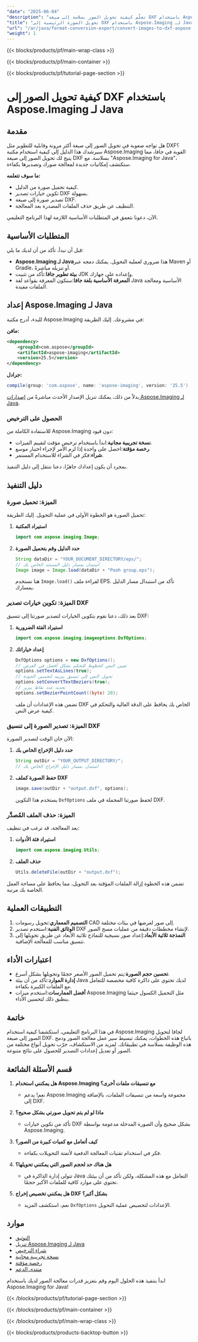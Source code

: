 ```yaml
---
"date": "2025-06-04"
"description": "تعلّم كيفية تحويل الصور بسلاسة إلى صيغة DXF باستخدام Aspose.Imaging لجافا. حسّن سير عمل معالجة الصور لديك مع هذا الدليل الشامل."
"title": "تحويل الصورة الرئيسية إلى DXF باستخدام Aspose.Imaging لـ Java - دليل المطور"
"url": "/ar/java/format-conversion-export/convert-images-to-dxf-aspose-imaging-java/"
"weight": 1
---
```


{{< blocks/products/pf/main-wrap-class >}}

{{< blocks/products/pf/main-container >}}

{{< blocks/products/pf/tutorial-page-section >}}
# كيفية تحويل الصور إلى DXF باستخدام Aspose.Imaging لـ Java

## مقدمة

هل تواجه صعوبة في تحويل الصور إلى صيغة أكثر مرونة وقابلية للتطوير مثل DXF؟ سيرشدك هذا الدليل إلى كيفية استخدام مكتبة Aspose.Imaging القوية في جافا، مما يتيح لك تحويل الصور إلى صيغة DXF بسلاسة. مع "Aspose.Imaging for Java"، ستكتشف إمكانيات جديدة لمعالجة صورك وتصديرها بكفاءة.

**ما سوف تتعلمه:**
- كيفية تحميل صورة من الدليل.
- تكوين خيارات تصدير DXF بسهولة.
- تصدير صورة إلى صيغة DXF.
- التنظيف عن طريق حذف الملفات المصدرة بعد المعالجة.

الآن، دعونا نتعمق في المتطلبات الأساسية اللازمة لهذا البرنامج التعليمي.

## المتطلبات الأساسية

قبل أن نبدأ، تأكد من أن لديك ما يلي:
- **Aspose.Imaging لـ Java**هذا ضروري لعملية التحويل. يمكنك دمجه عبر Maven أو Gradle، أو تنزيله مباشرةً.
- **بيئة تطوير جافا**:تأكد من تثبيت JDK وإعداده على جهازك.
- **المعرفة الأساسية بلغة جافا**:ستكون المعرفة بقواعد لغة Java الأساسية ومعالجة الملفات مفيدة.

## إعداد Aspose.Imaging لـ Java

للبدء، أدرج مكتبة Aspose.Imaging في مشروعك. إليك الطريقة:

**مافن:**
```xml
<dependency>
    <groupId>com.aspose</groupId>
    <artifactId>aspose-imaging</artifactId>
    <version>25.5</version>
</dependency>
```

**جرادل:**
```gradle
compile(group: 'com.aspose', name: 'aspose-imaging', version: '25.5')
```

بدلاً من ذلك، يمكنك تنزيل الإصدار الأحدث مباشرةً من [إصدارات Aspose.Imaging لـ Java](https://releases.aspose.com/imaging/java/).

### الحصول على الترخيص

للاستفادة الكاملة من Aspose.Imaging دون قيود:
- **نسخة تجريبية مجانية**:ابدأ باستخدام ترخيص مؤقت لتقييم الميزات.
- **رخصة مؤقتة**:احصل على واحدة إذا لزم الأمر لإجراء اختبار موسع.
- **شراء**:فكر في الشراء للاستخدام المستمر.

بمجرد أن يكون إعدادك جاهزًا، دعنا ننتقل إلى دليل التنفيذ.

## دليل التنفيذ

### الميزة: تحميل صورة

تحميل الصورة هو الخطوة الأولى في عملية التحويل. إليك الطريقة:

1. **استيراد المكتبة**

   ```java
   import com.aspose.imaging.Image;
   ```

2. **حدد الدليل وقم بتحميل الصورة**

   ```java
   String dataDir = "YOUR_DOCUMENT_DIRECTORY/eps/";
   // استبدل بمسار دليل المستند الخاص بك
   Image image = Image.load(dataDir + "Pooh group.eps");
   ```
   
   هنا نستخدم `Image.load()` لقراءة ملف EPS. تأكد من استبدال مسار الدليل بمسارك.

### الميزة: تكوين خيارات تصدير DXF

بعد ذلك، دعنا نقوم بتكوين الخيارات لتصدير صورتنا إلى تنسيق DXF:

1. **استيراد الفئة الضرورية**

   ```java
   import com.aspose.imaging.imageoptions.DxfOptions;
   ```

2. **إعداد خياراتك**

   ```java
   DxfOptions options = new DxfOptions();
   // تعيين النص كخطوط للتحكم بشكل أفضل في العرض
   options.setTextAsLines(true);
   // تحويل النص إلى تنسيق بيزييه لتحسين الجودة
   options.setConvertTextBeziers(true);
   // تحديد عدد نقاط بيزير
   options.setBezierPointCount((byte) 20);
   ```

   تضمن هذه الإعدادات أن ملف DXF الخاص بك يحافظ على الدقة العالية والتحكم في كيفية عرض النص.

### الميزة: تصدير الصورة إلى تنسيق DXF

الآن حان الوقت لتصدير الصورة:

1. **حدد دليل الإخراج الخاص بك**

   ```java
   String outDir = "YOUR_OUTPUT_DIRECTORY/";
   // استبدل بمسار دليل الإخراج الخاص بك
   ```

2. **حفظ الصورة كملف DXF**

   ```java
   image.save(outDir + "output.dxf", options);
   ```

   يستخدم هذا التكوين `DxfOptions` لحفظ صورتنا المحملة في ملف DXF.

### الميزة: حذف الملف المُصدَّر

بعد المعالجة، قد ترغب في تنظيف:

1. **استيراد فئة الأدوات**

   ```java
   import com.aspose.imaging.Utils;
   ```

2. **حذف الملف**

   ```java
   Utils.deleteFile(outDir + "output.dxf");
   ```

تضمن هذه الخطوة إزالة الملفات المؤقتة بعد التحويل، مما يحافظ على مساحة العمل الخاصة بك مرتبة.

## التطبيقات العملية

1. **التصميم المعماري**:تحويل رسومات CAD إلى صور لعرضها في بيئات مختلفة.
2. **الوثائق الفنية**:استخدم تصدير DXF لإنشاء مخططات دقيقة من عمليات مسح الصور.
3. **النمذجة ثلاثية الأبعاد**:إعداد صور نسيجية للنماذج ثلاثية الأبعاد عن طريق تحويلها إلى تنسيق مناسب للمعالجة الإضافية.

## اعتبارات الأداء

- **تحسين حجم الصورة**:يتم تحميل الصور الأصغر حجمًا وتحويلها بشكل أسرع.
- **إدارة الموارد**:تأكد من أن بيئة Java لديك تحتوي على ذاكرة كافية مخصصة للتعامل مع الملفات الكبيرة بكفاءة.
- **أفضل الممارسات**:استخدم ميزات Aspose.Imaging مثل التحميل الكسول حيثما ينطبق ذلك لتحسين الأداء.

## خاتمة

في هذا البرنامج التعليمي، استكشفنا كيفية استخدام Aspose.Imaging لجافا لتحويل الصور إلى صيغة DXF. باتباع هذه الخطوات، يمكنك تبسيط سير عمل معالجة الصور ودمج هذه الوظيفة بسلاسة في تطبيقاتك. لمزيد من الاستكشاف، جرّب تحويل أنواع مختلفة من الصور أو تعديل إعدادات التصدير للحصول على نتائج متنوعة.

## قسم الأسئلة الشائعة

1. **هل يمكنني استخدام Aspose.Imaging مع تنسيقات ملفات أخرى؟**
   - نعم! يدعم Aspose.Imaging مجموعة واسعة من تنسيقات الملفات، بالإضافة إلى DXF.

2. **ماذا لو لم يتم تحويل صورتي بشكل صحيح؟**
   - تأكد من تكوين خيارات DXF بشكل صحيح وأن الصورة المدخلة مدعومة بواسطة Aspose.Imaging.

3. **كيف أتعامل مع كميات كبيرة من الصور؟**
   - فكر في استخدام تقنيات المعالجة الدفعية لأتمتة التحويلات بكفاءة.

4. **هل هناك حد لحجم الصور التي يمكنني تحويلها؟**
   - تتولى إدارة الذاكرة في Java التعامل مع هذه المشكلة، ولكن تأكد من أن بيئتك تحتوي على موارد كافية للملفات الأكبر حجمًا.

5. **هل يمكنني تخصيص إخراج DXF بشكل أكبر؟**
   - نعم، استكشف المزيد `DxfOptions` الإعدادات لتخصيص عملية التحويل.

## موارد

- [التوثيق](https://reference.aspose.com/imaging/java/)
- [تنزيل Aspose.Imaging لـ Java](https://releases.aspose.com/imaging/java/)
- [شراء الترخيص](https://purchase.aspose.com/buy)
- [نسخة تجريبية مجانية](https://releases.aspose.com/imaging/java/)
- [رخصة مؤقتة](https://purchase.aspose.com/temporary-license/)
- [منتدى الدعم](https://forum.aspose.com/c/imaging/10)

ابدأ بتنفيذ هذه الحلول اليوم وقم بتعزيز قدرات معالجة الصور لديك باستخدام Aspose.Imaging for Java!

{{< /blocks/products/pf/tutorial-page-section >}}

{{< /blocks/products/pf/main-container >}}

{{< /blocks/products/pf/main-wrap-class >}}

{{< blocks/products/products-backtop-button >}}